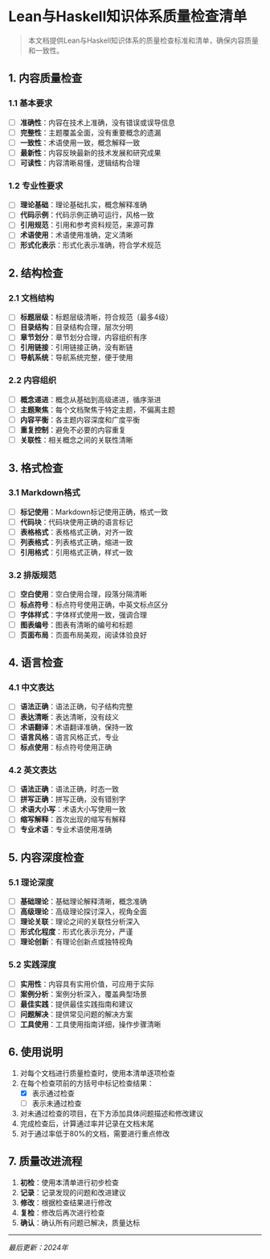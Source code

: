 # Lean与Haskell知识体系质量检查清单

> 本文档提供Lean与Haskell知识体系的质量检查标准和清单，确保内容质量和一致性。

## 1. 内容质量检查

### 1.1 基本要求

- [ ] **准确性**：内容在技术上准确，没有错误或误导信息
- [ ] **完整性**：主题覆盖全面，没有重要概念的遗漏
- [ ] **一致性**：术语使用一致，概念解释一致
- [ ] **最新性**：内容反映最新的技术发展和研究成果
- [ ] **可读性**：内容清晰易懂，逻辑结构合理

### 1.2 专业性要求

- [ ] **理论基础**：理论基础扎实，概念解释准确
- [ ] **代码示例**：代码示例正确可运行，风格一致
- [ ] **引用规范**：引用和参考资料规范，来源可靠
- [ ] **术语使用**：术语使用准确，定义清晰
- [ ] **形式化表示**：形式化表示准确，符合学术规范

## 2. 结构检查

### 2.1 文档结构

- [ ] **标题层级**：标题层级清晰，符合规范（最多4级）
- [ ] **目录结构**：目录结构合理，层次分明
- [ ] **章节划分**：章节划分合理，内容组织有序
- [ ] **引用链接**：引用链接正确，没有断链
- [ ] **导航系统**：导航系统完整，便于使用

### 2.2 内容组织

- [ ] **概念递进**：概念从基础到高级递进，循序渐进
- [ ] **主题聚焦**：每个文档聚焦于特定主题，不偏离主题
- [ ] **内容平衡**：各主题内容深度和广度平衡
- [ ] **重复控制**：避免不必要的内容重复
- [ ] **关联性**：相关概念之间的关联性清晰

## 3. 格式检查

### 3.1 Markdown格式

- [ ] **标记使用**：Markdown标记使用正确，格式一致
- [ ] **代码块**：代码块使用正确的语言标记
- [ ] **表格格式**：表格格式正确，对齐一致
- [ ] **列表格式**：列表格式正确，缩进一致
- [ ] **引用格式**：引用格式正确，样式一致

### 3.2 排版规范

- [ ] **空白使用**：空白使用合理，段落分隔清晰
- [ ] **标点符号**：标点符号使用正确，中英文标点区分
- [ ] **字体样式**：字体样式使用一致，强调合理
- [ ] **图表编号**：图表有清晰的编号和标题
- [ ] **页面布局**：页面布局美观，阅读体验良好

## 4. 语言检查

### 4.1 中文表达

- [ ] **语法正确**：语法正确，句子结构完整
- [ ] **表达清晰**：表达清晰，没有歧义
- [ ] **术语翻译**：术语翻译准确，保持一致
- [ ] **语言风格**：语言风格正式，专业
- [ ] **标点使用**：标点符号使用正确

### 4.2 英文表达

- [ ] **语法正确**：语法正确，时态一致
- [ ] **拼写正确**：拼写正确，没有错别字
- [ ] **术语大小写**：术语大小写使用一致
- [ ] **缩写解释**：首次出现的缩写有解释
- [ ] **专业术语**：专业术语使用准确

## 5. 内容深度检查

### 5.1 理论深度

- [ ] **基础理论**：基础理论解释清晰，概念准确
- [ ] **高级理论**：高级理论探讨深入，视角全面
- [ ] **理论关联**：理论之间的关联性分析深入
- [ ] **形式化程度**：形式化表示充分，严谨
- [ ] **理论创新**：有理论创新点或独特视角

### 5.2 实践深度

- [ ] **实用性**：内容具有实用价值，可应用于实际
- [ ] **案例分析**：案例分析深入，覆盖典型场景
- [ ] **最佳实践**：提供最佳实践指南和建议
- [ ] **问题解决**：提供常见问题的解决方案
- [ ] **工具使用**：工具使用指南详细，操作步骤清晰

## 6. 使用说明

1. 对每个文档进行质量检查时，使用本清单逐项检查
2. 在每个检查项前的方括号中标记检查结果：
   - [x] 表示通过检查
   - [ ] 表示未通过检查
3. 对未通过检查的项目，在下方添加具体问题描述和修改建议
4. 完成检查后，计算通过率并记录在文档末尾
5. 对于通过率低于80%的文档，需要进行重点修改

## 7. 质量改进流程

1. **初检**：使用本清单进行初步检查
2. **记录**：记录发现的问题和改进建议
3. **修改**：根据检查结果进行修改
4. **复检**：修改后再次进行检查
5. **确认**：确认所有问题已解决，质量达标

---

*最后更新：2024年*
